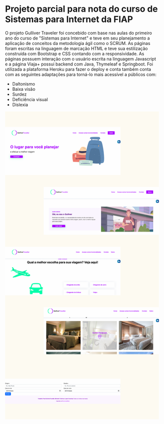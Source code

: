 # Projeto parcial para nota do curso de Sistemas para Internet da FIAP

O projeto Gulliver Traveler foi concebido com base nas aulas do primeiro ano do curso de "Sistemas para Internet" e teve em seu planejamento a aplicação de conceitos da metodologia ágil como o SCRUM. 
As páginas foram escritas na linguagem de marcação HTML e teve sua estilização construída com Bootstrap e CSS contando com a responsividade. As páginas possuem interação com o usuário escrita na linguagem Javascript e a página Viaja+ possui backend com Java, Thymeleaf e Springboot.
Foi utilizada a plataforma Heroku para fazer o deploy e conta também conta com as seguintes adaptações para torná-lo mais acessível a públicos com:

- Daltonismo
- Baixa visão
- Surdez
- Deficiência visual
- Dislexia

![](layout.png)

